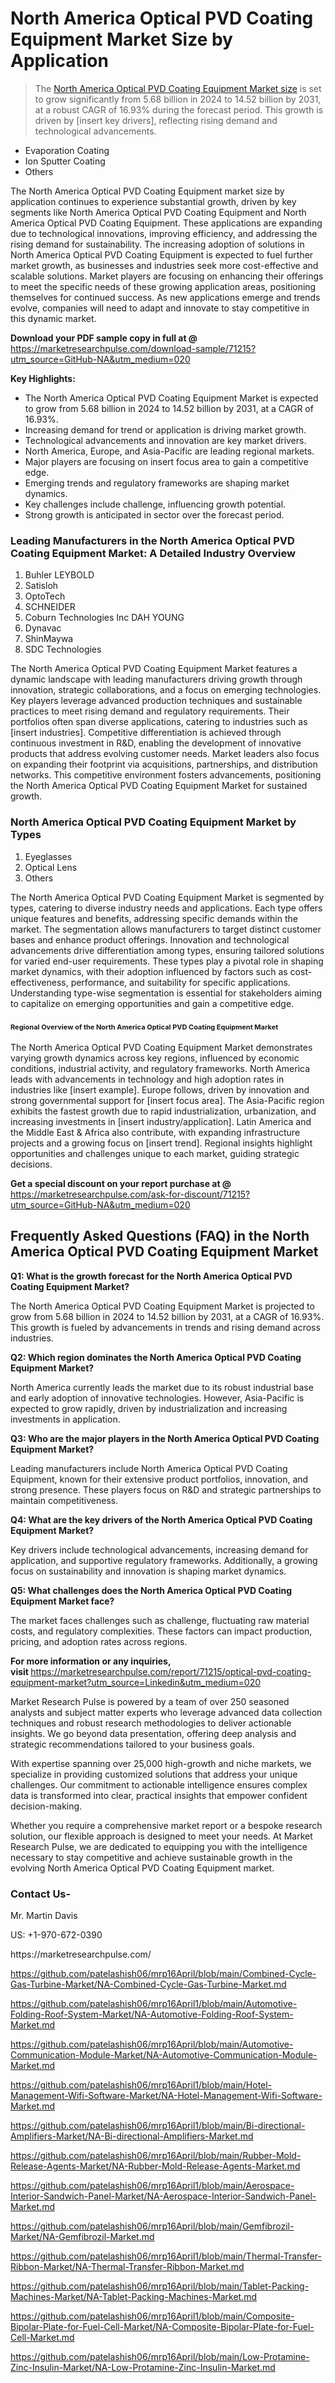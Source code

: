 <h1>North America Optical PVD Coating Equipment Market&nbsp;Size by Application</h1><blockquote><p>The <a href="https://marketresearchpulse.com/download-sample/71215?utm_source=GitHub-NA&amp;utm_medium=020">North America Optical PVD Coating Equipment Market size</a> is set to grow significantly from 5.68 billion in 2024 to 14.52 billion by 2031, at a robust CAGR of 16.93% during the forecast period. This growth is driven by [insert key drivers], reflecting rising demand and technological advancements.</p></blockquote><ul><li>Evaporation Coating<li> Ion Sputter Coating<li> Others</li></ul><p>The North America Optical PVD Coating Equipment market size by application continues to experience substantial growth, driven by key segments like North America Optical PVD Coating Equipment and North America Optical PVD Coating Equipment. These applications are expanding due to technological innovations, improving efficiency, and addressing the rising demand for sustainability. The increasing adoption of solutions in North America Optical PVD Coating Equipment is expected to fuel further market growth, as businesses and industries seek more cost-effective and scalable solutions. Market players are focusing on enhancing their offerings to meet the specific needs of these growing application areas, positioning themselves for continued success. As new applications emerge and trends evolve, companies will need to adapt and innovate to stay competitive in this dynamic market.</p><p><strong>Download your PDF sample copy in full at @ </strong><a href="https://marketresearchpulse.com/download-sample/71215?utm_source=GitHub-NA&amp;utm_medium=020">https://marketresearchpulse.com/download-sample/71215?utm_source=GitHub-NA&amp;utm_medium=020</a></p><p><strong>Key Highlights: </strong></p><ul><li>The North America Optical PVD Coating Equipment Market is expected to grow from 5.68 billion in 2024 to 14.52 billion by 2031, at a CAGR of 16.93%.</li><li>Increasing demand for trend or application is driving market growth.</li><li>Technological advancements and innovation are key market drivers.</li><li>North America, Europe, and Asia-Pacific are leading regional markets.</li><li>Major players are focusing on insert focus area to gain a competitive edge.</li><li>Emerging trends and regulatory frameworks are shaping market dynamics.</li><li>Key challenges include challenge, influencing growth potential.</li><li>Strong growth is anticipated in sector over the forecast period.</li></ul><h3>Leading Manufacturers in the North America Optical PVD Coating Equipment Market: A Detailed Industry Overview</h3><ol><li>Buhler LEYBOLD</li><li>Satisloh</li><li>OptoTech</li><li>SCHNEIDER</li><li>Coburn Technologies Inc DAH YOUNG</li><li>Dynavac</li><li>ShinMaywa</li><li>SDC Technologies</li></ol><div class="flex max-w-full flex-col flex-grow"><div class="min-h-8 text-message flex w-full flex-col items-end gap-2 whitespace-normal break-words [.text-message+&amp;]:mt-5" dir="auto" data-message-author-role="assistant" data-message-id="fd8432e4-4910-450d-b182-61b7bfb0a01f" data-message-model-slug="gpt-4o"><div class="flex w-full flex-col gap-1 empty:hidden first:pt-[3px]"><div class="markdown prose w-full break-words dark:prose-invert light"><p>The North America Optical PVD Coating Equipment Market features a dynamic landscape with leading manufacturers driving growth through innovation, strategic collaborations, and a focus on emerging technologies. Key players leverage advanced production techniques and sustainable practices to meet rising demand and regulatory requirements. Their portfolios often span diverse applications, catering to industries such as [insert industries]. Competitive differentiation is achieved through continuous investment in R&amp;D, enabling the development of innovative products that address evolving customer needs. Market leaders also focus on expanding their footprint via acquisitions, partnerships, and distribution networks. This competitive environment fosters advancements, positioning the North America Optical PVD Coating Equipment Market for sustained growth.</p></div></div></div></div><h3>North America Optical PVD Coating Equipment Market by Types</h3><ol><li>Eyeglasses<li> Optical Lens<li> Others</li></ol><div class="flex max-w-full flex-col flex-grow"><div class="min-h-8 text-message flex w-full flex-col items-end gap-2 whitespace-normal break-words [.text-message+&amp;]:mt-5" dir="auto" data-message-author-role="assistant" data-message-id="084470be-0bb7-4664-bddf-5156b4f41249" data-message-model-slug="gpt-4o-mini"><div class="flex w-full flex-col gap-1 empty:hidden first:pt-[3px]"><div class="markdown prose w-full break-words dark:prose-invert light"><p>The North America Optical PVD Coating Equipment Market is segmented by types, catering to diverse industry needs and applications. Each type offers unique features and benefits, addressing specific demands within the market. The segmentation allows manufacturers to target distinct customer bases and enhance product offerings. Innovation and technological advancements drive differentiation among types, ensuring tailored solutions for varied end-user requirements. These types play a pivotal role in shaping market dynamics, with their adoption influenced by factors such as cost-effectiveness, performance, and suitability for specific applications. Understanding type-wise segmentation is essential for stakeholders aiming to capitalize on emerging opportunities and gain a competitive edge.</p></div></div></div></div><h3><span style="font-size: 11px;">Regional Overview of the North America Optical PVD Coating Equipment Market</span></h3><div class="flex max-w-full flex-col flex-grow"><div class="min-h-8 text-message flex w-full flex-col items-end gap-2 whitespace-normal break-words [.text-message+&amp;]:mt-5" dir="auto" data-message-author-role="assistant" data-message-id="e9038762-ce64-4e30-91c9-9bd413514231" data-message-model-slug="gpt-4o-mini"><div class="flex w-full flex-col gap-1 empty:hidden first:pt-[3px]"><div class="markdown prose w-full break-words dark:prose-invert light"><p>The North America Optical PVD Coating Equipment Market demonstrates varying growth dynamics across key regions, influenced by economic conditions, industrial activity, and regulatory frameworks. North America leads with advancements in technology and high adoption rates in industries like [insert example]. Europe follows, driven by innovation and strong governmental support for [insert focus area]. The Asia-Pacific region exhibits the fastest growth due to rapid industrialization, urbanization, and increasing investments in [insert industry/application]. Latin America and the Middle East &amp; Africa also contribute, with expanding infrastructure projects and a growing focus on [insert trend]. Regional insights highlight opportunities and challenges unique to each market, guiding strategic decisions.</p></div></div></div></div><p><strong>Get a special discount on your report purchase at @ </strong><a href="https://marketresearchpulse.com/ask-for-discount/71215?utm_source=GitHub-NA&amp;utm_medium=020">https://marketresearchpulse.com/ask-for-discount/71215?utm_source=GitHub-NA&amp;utm_medium=020</a></p><h2>Frequently Asked Questions (FAQ) in the North America Optical PVD Coating Equipment Market</h2><p><strong>Q1: What is the growth forecast for the North America Optical PVD Coating Equipment Market?</strong></p><p>The North America Optical PVD Coating Equipment Market is projected to grow from 5.68 billion in 2024 to 14.52 billion by 2031, at a CAGR of 16.93%. This growth is fueled by advancements in trends and rising demand across industries.</p><p><strong>Q2: Which region dominates the North America Optical PVD Coating Equipment Market?</strong></p><p>North America currently leads the market due to its robust industrial base and early adoption of innovative technologies. However, Asia-Pacific is expected to grow rapidly, driven by industrialization and increasing investments in application.</p><p><strong>Q3: Who are the major players in the North America Optical PVD Coating Equipment Market?</strong></p><p>Leading manufacturers include North America Optical PVD Coating Equipment, known for their extensive product portfolios, innovation, and strong presence. These players focus on R&amp;D and strategic partnerships to maintain competitiveness.</p><p><strong>Q4: What are the key drivers of the North America Optical PVD Coating Equipment Market?</strong></p><p>Key drivers include technological advancements, increasing demand for application, and supportive regulatory frameworks. Additionally, a growing focus on sustainability and innovation is shaping market dynamics.</p><p><strong>Q5: What challenges does the North America Optical PVD Coating Equipment Market face?</strong></p><p>The market faces challenges such as challenge, fluctuating raw material costs, and regulatory complexities. These factors can impact production, pricing, and adoption rates across regions.</p><p><strong>For more information or any inquiries, visit&nbsp;</strong><a href="https://marketresearchpulse.com/report/71215/optical-pvd-coating-equipment-market?utm_source=Linkedin&utm_medium=020">https://marketresearchpulse.com/report/71215/optical-pvd-coating-equipment-market?utm_source=Linkedin&utm_medium=020</a></p><p>Market Research Pulse is powered by a team of over 250 seasoned analysts and subject matter experts who leverage advanced data collection techniques and robust research methodologies to deliver actionable insights. We go beyond data presentation, offering deep analysis and strategic recommendations tailored to your business goals.</p><p>With expertise spanning over 25,000 high-growth and niche markets, we specialize in providing customized solutions that address your unique challenges. Our commitment to actionable intelligence ensures complex data is transformed into clear, practical insights that empower confident decision-making.</p><p>Whether you require a comprehensive market report or a bespoke research solution, our flexible approach is designed to meet your needs. At Market Research Pulse, we are dedicated to equipping you with the intelligence necessary to stay competitive and achieve sustainable growth in the evolving North America Optical PVD Coating Equipment market.</p><h3><strong>Contact Us-</strong></h3><p>Mr. Martin Davis</p><p>US: +1-970-672-0390</p><p>https://marketresearchpulse.com/</p><p><a href="https://github.com/patelashish06/mrp16April/blob/main/Combined-Cycle-Gas-Turbine-Market/NA-Combined-Cycle-Gas-Turbine-Market.md">https://github.com/patelashish06/mrp16April/blob/main/Combined-Cycle-Gas-Turbine-Market/NA-Combined-Cycle-Gas-Turbine-Market.md</a></p><p><a href="https://github.com/patelashish06/mrp16April1/blob/main/Automotive-Folding-Roof-System-Market/NA-Automotive-Folding-Roof-System-Market.md">https://github.com/patelashish06/mrp16April1/blob/main/Automotive-Folding-Roof-System-Market/NA-Automotive-Folding-Roof-System-Market.md</a></p><p><a href="https://github.com/patelashish06/mrp16April/blob/main/Automotive-Communication-Module-Market/NA-Automotive-Communication-Module-Market.md">https://github.com/patelashish06/mrp16April/blob/main/Automotive-Communication-Module-Market/NA-Automotive-Communication-Module-Market.md</a></p><p><a href="https://github.com/patelashish06/mrp16April1/blob/main/Hotel-Management-Wifi-Software-Market/NA-Hotel-Management-Wifi-Software-Market.md">https://github.com/patelashish06/mrp16April1/blob/main/Hotel-Management-Wifi-Software-Market/NA-Hotel-Management-Wifi-Software-Market.md</a></p><p><a href="https://github.com/patelashish06/mrp16April1/blob/main/Bi-directional-Amplifiers-Market/NA-Bi-directional-Amplifiers-Market.md">https://github.com/patelashish06/mrp16April1/blob/main/Bi-directional-Amplifiers-Market/NA-Bi-directional-Amplifiers-Market.md</a></p><p><a href="https://github.com/patelashish06/mrp16April/blob/main/Rubber-Mold-Release-Agents-Market/NA-Rubber-Mold-Release-Agents-Market.md">https://github.com/patelashish06/mrp16April/blob/main/Rubber-Mold-Release-Agents-Market/NA-Rubber-Mold-Release-Agents-Market.md</a></p><p><a href="https://github.com/patelashish06/mrp16April1/blob/main/Aerospace-Interior-Sandwich-Panel-Market/NA-Aerospace-Interior-Sandwich-Panel-Market.md">https://github.com/patelashish06/mrp16April1/blob/main/Aerospace-Interior-Sandwich-Panel-Market/NA-Aerospace-Interior-Sandwich-Panel-Market.md</a></p><p><a href="https://github.com/patelashish06/mrp16April/blob/main/Gemfibrozil-Market/NA-Gemfibrozil-Market.md">https://github.com/patelashish06/mrp16April/blob/main/Gemfibrozil-Market/NA-Gemfibrozil-Market.md</a></p><p><a href="https://github.com/patelashish06/mrp16April1/blob/main/Thermal-Transfer-Ribbon-Market/NA-Thermal-Transfer-Ribbon-Market.md">https://github.com/patelashish06/mrp16April1/blob/main/Thermal-Transfer-Ribbon-Market/NA-Thermal-Transfer-Ribbon-Market.md</a></p><p><a href="https://github.com/patelashish06/mrp16April/blob/main/Tablet-Packing-Machines-Market/NA-Tablet-Packing-Machines-Market.md">https://github.com/patelashish06/mrp16April/blob/main/Tablet-Packing-Machines-Market/NA-Tablet-Packing-Machines-Market.md</a></p><p><a href="https://github.com/patelashish06/mrp16April1/blob/main/Composite-Bipolar-Plate-for-Fuel-Cell-Market/NA-Composite-Bipolar-Plate-for-Fuel-Cell-Market.md">https://github.com/patelashish06/mrp16April1/blob/main/Composite-Bipolar-Plate-for-Fuel-Cell-Market/NA-Composite-Bipolar-Plate-for-Fuel-Cell-Market.md</a></p><p><a href="https://github.com/patelashish06/mrp16April/blob/main/Low-Protamine-Zinc-Insulin-Market/NA-Low-Protamine-Zinc-Insulin-Market.md">https://github.com/patelashish06/mrp16April/blob/main/Low-Protamine-Zinc-Insulin-Market/NA-Low-Protamine-Zinc-Insulin-Market.md</a></p>